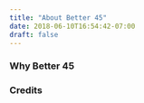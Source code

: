 ```yaml
---
title: "About Better 45"
date: 2018-06-10T16:54:42-07:00
draft: false
---
```


### Why Better 45

### Credits
